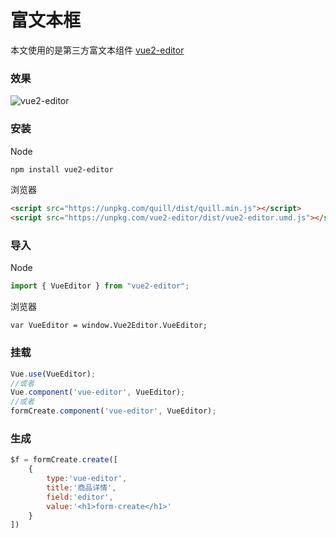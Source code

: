 # 富文本框

本文使用的是第三方富文本组件 [vue2-editor](https://github.com/davidroyer/vue2-editor)

### 效果

![vue2-editor](/img/vue2-editor.png)


### 安装

Node

```sh
npm install vue2-editor
```

浏览器

```html
<script src="https://unpkg.com/quill/dist/quill.min.js"></script>
<script src="https://unpkg.com/vue2-editor/dist/vue2-editor.umd.js"></script>
```

### 导入

Node

```js
import { VueEditor } from "vue2-editor";
```

浏览器

```
var VueEditor = window.Vue2Editor.VueEditor;
```

### 挂载

```js
Vue.use(VueEditor);
//或者
Vue.component('vue-editor', VueEditor);
//或者
formCreate.component('vue-editor', VueEditor);
```


### 生成

```js
$f = formCreate.create([
    {
        type:'vue-editor',
        title:'商品详情',
        field:'editor',
        value:'<h1>form-create</h1>'
    }
])
```

